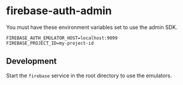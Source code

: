 # firebase-auth-admin

You must have these environment variables set to use the admin SDK.

```.env
FIREBASE_AUTH_EMULATOR_HOST=localhost:9099
FIREBASE_PROJECT_ID=my-project-id
```

## Development

Start the `firebase` service in the root directory to use the emulators.
